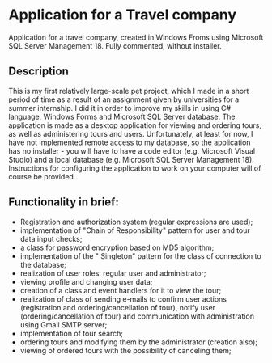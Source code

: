 # Application for a Travel company
Application for a travel company, created in Windows Froms using Microsoft SQL Server Management 18. Fully commented, without installer.

## Description
This is my first relatively large-scale pet project, which I made in a short period of time as a result of an assignment given by universities for a summer internship. I did it in order to improve my skills in using C# language, Windows Forms and Microsoft SQL Server database. The application is made as a desktop application for viewing and ordering tours, as well as administering tours and users. Unfortunately, at least for now, I have not implemented remote access to my database, so the application has no installer - you will have to have a code editor (e.g. Microsoft Visual Studio) and a local database (e.g. Microsoft SQL Server Management 18). Instructions for configuring the application to work on your computer will of course be provided.

## Functionality in brief:
- Registration and authorization system (regular expressions are used);
- implementation of "Chain of Responsibility" pattern for user and tour data input checks;
- a class for password encryption based on MD5 algorithm;
- implementation of the " Singleton" pattern for the class of connection to the database;
- realization of user roles: regular user and administrator;
- viewing profile and changing user data;
- creation of a class and event handlers for it to view the tour;
- realization of class of sending e-mails to confirm user actions (registration and ordering/cancellation of tour), notify user (ordering/cancellation of tour) and communication with administration using Gmail SMTP server;
- implementation of tour search;
- ordering tours and modifying them by the administrator (creation also);
- viewing of ordered tours with the possibility of canceling them;
